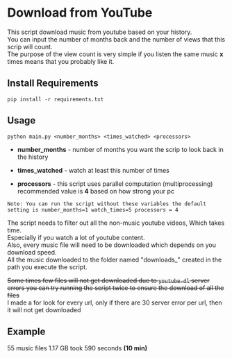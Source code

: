 # Download from YouTube
This script download music from youtube based on your history.\
You can input the number of months back and the number of views that this scrip will count.\
The purpose of the view count is very simple if you listen the same music **x** times means that you probably like it.

## Install Requirements
```
pip install -r requirements.txt
```

## Usage

```
python main.py <number_months> <times_watched> <processors>
```

* **number_months** - number of months you want the scrip to look back in the history

* **times_watched** - watch at least this number of times

* **processors** - this script uses parallel computation (multiprocessing) recommended value is **4** based on how strong your pc

`Note: You can run the script without these variables the default setting is number_months=1 watch_times=5 processors = 4`

The script needs to filter out all the non-music youtube videos, Which takes time.\
Especially if you watch a lot of youtube content. \
Also, every music file will need to be downloaded which depends on you download speed.\
All the music downloaded to the folder named "downloads_" created in the path you execute the script.

~~Some times few files will not get downloaded due to `youtube-dl` server errors you can try running the script twice to ensure the download of all the files~~\
I made a for look for every url, only if there are 30 server error per url, then it will not get downloaded
## Example

55 music files 1.17 GB took 590 seconds **(10 min)**
